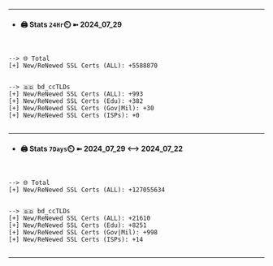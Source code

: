

---
- #### 🖨️ **Stats** `24Hr`⏲️ ➼ 2024_07_29
```console


--> 🌐 Total
[+] New/ReNewed SSL Certs (ALL): +5588870


--> 🇧🇩 bd_ccTLDs
[+] New/ReNewed SSL Certs (ALL): +993
[+] New/ReNewed SSL Certs (Edu): +382
[+] New/ReNewed SSL Certs (Gov|Mil): +30
[+] New/ReNewed SSL Certs (ISPs): +0


```

---
- #### 🖨️ **Stats** `7Days`⏲️ ➼ 2024_07_29 <--> 2024_07_22
```console


--> 🌐 Total
[+] New/ReNewed SSL Certs (ALL): +127055634


--> 🇧🇩 bd_ccTLDs
[+] New/ReNewed SSL Certs (ALL): +21610
[+] New/ReNewed SSL Certs (Edu): +8251
[+] New/ReNewed SSL Certs (Gov|Mil): +998
[+] New/ReNewed SSL Certs (ISPs): +14


```

---

